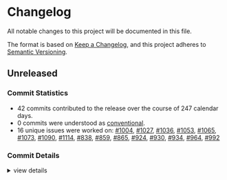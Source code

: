 # Changelog

All notable changes to this project will be documented in this file.

The format is based on [Keep a Changelog](https://keepachangelog.com/en/1.0.0/),
and this project adheres to [Semantic Versioning](https://semver.org/spec/v2.0.0.html).

## Unreleased

### Commit Statistics

<csr-read-only-do-not-edit/>

 - 42 commits contributed to the release over the course of 247 calendar days.
 - 0 commits were understood as [conventional](https://www.conventionalcommits.org).
 - 16 unique issues were worked on: [#1004](https://github.com/o2sh/onefetch/issues/1004), [#1027](https://github.com/o2sh/onefetch/issues/1027), [#1036](https://github.com/o2sh/onefetch/issues/1036), [#1053](https://github.com/o2sh/onefetch/issues/1053), [#1065](https://github.com/o2sh/onefetch/issues/1065), [#1073](https://github.com/o2sh/onefetch/issues/1073), [#1090](https://github.com/o2sh/onefetch/issues/1090), [#1114](https://github.com/o2sh/onefetch/issues/1114), [#838](https://github.com/o2sh/onefetch/issues/838), [#859](https://github.com/o2sh/onefetch/issues/859), [#865](https://github.com/o2sh/onefetch/issues/865), [#924](https://github.com/o2sh/onefetch/issues/924), [#930](https://github.com/o2sh/onefetch/issues/930), [#934](https://github.com/o2sh/onefetch/issues/934), [#964](https://github.com/o2sh/onefetch/issues/964), [#992](https://github.com/o2sh/onefetch/issues/992)

### Commit Details

<csr-read-only-do-not-edit/>

<details><summary>view details</summary>

 * **[#1004](https://github.com/o2sh/onefetch/issues/1004)**
    - Bump image from 0.24.4 to 0.24.6 ([`356b66a`](https://github.com/o2sh/onefetch/commit/356b66a46921dcc15aad5a3fb5c7c24d4eb6399a))
 * **[#1027](https://github.com/o2sh/onefetch/issues/1027)**
    - Bump clap from 4.1.6 to 4.2.4 ([`65ba0f1`](https://github.com/o2sh/onefetch/commit/65ba0f10f75f9affc5f44008f76771cdc5a5a13b))
 * **[#1036](https://github.com/o2sh/onefetch/issues/1036)**
    - Bump clap from 4.2.4 to 4.2.5 ([`a48715e`](https://github.com/o2sh/onefetch/commit/a48715e7f94d607e36eeb59c13127130f66f5b73))
 * **[#1053](https://github.com/o2sh/onefetch/issues/1053)**
    - Bump clap from 4.2.5 to 4.2.7 ([`eb27cea`](https://github.com/o2sh/onefetch/commit/eb27cea1431be77656db7e78989f983026e0dcc5))
 * **[#1065](https://github.com/o2sh/onefetch/issues/1065)**
    - Bump base64 from 0.21.0 to 0.21.2 ([`460d879`](https://github.com/o2sh/onefetch/commit/460d87929ae5c1bee8d6d4f6e46f1887191ca3b5))
 * **[#1073](https://github.com/o2sh/onefetch/issues/1073)**
    - Bump clap from 4.2.7 to 4.3.1 ([`e73f7b6`](https://github.com/o2sh/onefetch/commit/e73f7b652cfa656d48da465f243190c677d84adc))
 * **[#1090](https://github.com/o2sh/onefetch/issues/1090)**
    - Bump clap from 4.3.1 to 4.3.4 ([`4a30ac1`](https://github.com/o2sh/onefetch/commit/4a30ac1a1f1cbd4f1b8597dcab5a022b898da07b))
 * **[#1114](https://github.com/o2sh/onefetch/issues/1114)**
    - Bump the clap group with 2 updates ([`40fb136`](https://github.com/o2sh/onefetch/commit/40fb136e392d7374ce517b1cd9ad82ddf52dad72))
 * **[#838](https://github.com/o2sh/onefetch/issues/838)**
    - Bump libc from 0.2.134 to 0.2.137 ([`48a1b59`](https://github.com/o2sh/onefetch/commit/48a1b59cfa225967e9078e95173dc21990b117af))
 * **[#859](https://github.com/o2sh/onefetch/issues/859)**
    - Bump base64 from 0.13.0 to 0.13.1 ([`471efcb`](https://github.com/o2sh/onefetch/commit/471efcb088c3ef3480cf0c85fd775a7d6993f05d))
 * **[#865](https://github.com/o2sh/onefetch/issues/865)**
    - Bump clap from 4.0.22 to 4.0.26 ([`b2bf5ce`](https://github.com/o2sh/onefetch/commit/b2bf5cee748b4abe50559c78668b16eed72ab4e6))
 * **[#924](https://github.com/o2sh/onefetch/issues/924)**
    - Bump base64 from 0.13.1 to 0.21.0 ([`ab2cff4`](https://github.com/o2sh/onefetch/commit/ab2cff431ea19ffa306cd96532ecd2319d8214b8))
 * **[#930](https://github.com/o2sh/onefetch/issues/930)**
    - Bump clap from 4.0.26 to 4.1.1 ([`332796d`](https://github.com/o2sh/onefetch/commit/332796dacb3e5a6d6dba6b216a1ac8487dfe4e92))
 * **[#934](https://github.com/o2sh/onefetch/issues/934)**
    - Turn `AsciiArt.rs` into its own crate ([`1716519`](https://github.com/o2sh/onefetch/commit/17165192bf187fbd56298a53e34373d8329bfa3a))
 * **[#964](https://github.com/o2sh/onefetch/issues/964)**
    - Bump clap from 4.1.1 to 4.1.6 ([`3eb5eac`](https://github.com/o2sh/onefetch/commit/3eb5eac16e34ec48e78fab0f621564a57df84284))
 * **[#992](https://github.com/o2sh/onefetch/issues/992)**
    - Fix typo ([`fa80f33`](https://github.com/o2sh/onefetch/commit/fa80f3308ff6f19a3c62233ecbc9767ffa7b9ac9))
 * **Uncategorized**
    - Bump version ([`dccd5a8`](https://github.com/o2sh/onefetch/commit/dccd5a8ccf51f10fb6e38af6b16735b3cac5b315))
    - Cargo changelog --write ([`7eb48ae`](https://github.com/o2sh/onefetch/commit/7eb48ae5c1ef2727a2bb070556aca21506667629))
    - Bump version ([`9cc5e52`](https://github.com/o2sh/onefetch/commit/9cc5e5295bfd678ae157a3fbcd8019ae6f7759e0))
    - Cargo changelog --write ([`83197c9`](https://github.com/o2sh/onefetch/commit/83197c9fa2f7ee36fe86af05743431921bdff68e))
    - Bump version ([`e42360d`](https://github.com/o2sh/onefetch/commit/e42360d1569cfab87d2f4d11a8c42e3401bd699f))
    - Cargo changelog --write ([`3d6d600`](https://github.com/o2sh/onefetch/commit/3d6d6001f1120508165e8ec6c1fad3660e316718))
    - Bump version ([`ae536d3`](https://github.com/o2sh/onefetch/commit/ae536d39edaaf55b395f32cea0a3b1b9586a1f15))
    - Merge branch 'main' of github.com:o2sh/onefetch ([`e57965a`](https://github.com/o2sh/onefetch/commit/e57965a82e2c11a9b0108db52d37d288dc6de5cd))
    - Cargo changelog --write ([`df0d5e8`](https://github.com/o2sh/onefetch/commit/df0d5e8af774b4c0676a94b81fed88dc10215f51))
    - Bump version ([`ca05166`](https://github.com/o2sh/onefetch/commit/ca05166f22910410f71615e6599e522e3885e64a))
    - Add badges to manifest and image crates readme ([`590c387`](https://github.com/o2sh/onefetch/commit/590c3874638fd7de6ce198d0b6f6d04e35ff5052))
    - Bump version ([`a39623a`](https://github.com/o2sh/onefetch/commit/a39623aee24e8f166cb4cc93aea051bd331dffc7))
    - Bump version ([`0a7fc67`](https://github.com/o2sh/onefetch/commit/0a7fc67bee24a9bfc7367ae6fdaee5bb336852c4))
    - Replace Base64 deprecated functinos ([`08ef8e5`](https://github.com/o2sh/onefetch/commit/08ef8e5e60ef57a84d84bb4f66d2acf77fcbf266))
    - Update changelog ([`f0e6acc`](https://github.com/o2sh/onefetch/commit/f0e6acc7e65756453b59f8f278c114f9d80a981c))
    - Add repository entry to cargo files ([`3bb3bb8`](https://github.com/o2sh/onefetch/commit/3bb3bb8f1cc0d46a444edcc747530cfa61e0ea62))
    - Bump version ([`5873a10`](https://github.com/o2sh/onefetch/commit/5873a10ff76ec9ca71d9425740f39c739cf94370))
    - Fix clap deps ([`8cca7af`](https://github.com/o2sh/onefetch/commit/8cca7af761ef365ef1c8f626172c1b7a8da4e8ed))
    - Add description field to image and manifest crate ([`2888186`](https://github.com/o2sh/onefetch/commit/2888186611d2f3ef2a595d1c0f8a210734f8715c))
    - Bump version ([`fff7713`](https://github.com/o2sh/onefetch/commit/fff7713ad4475e7c2b5d96a56a972061ece38b7e))
    - Bump version ([`2342483`](https://github.com/o2sh/onefetch/commit/2342483ec7ac1ce13ab0ac230699017c194a8e92))
    - Cargo sort ([`1f3053a`](https://github.com/o2sh/onefetch/commit/1f3053aa206339de06998245dde091e3c64219c8))
    - Add symlink for image crate license ([`38a8435`](https://github.com/o2sh/onefetch/commit/38a8435f3ef262d4fbca99a0737dc69762c07ebf))
    - Merge branch 'main' of github.com:o2sh/onefetch ([`25dc784`](https://github.com/o2sh/onefetch/commit/25dc784403435f4c8401cb95e3a16260189d073d))
    - Fix build ([`6af9bbd`](https://github.com/o2sh/onefetch/commit/6af9bbd640673b73e678cff2c39aa4a68598ffa9))
    - Move image_backends into its own crate ([`9ce17c1`](https://github.com/o2sh/onefetch/commit/9ce17c186f4b301b9af26fa2329ad54dda58e557))
</details>

